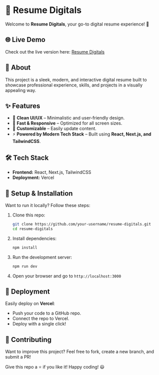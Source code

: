 # 📄 Resume Digitals

Welcome to **Resume Digitals**, your go-to digital resume experience! 🚀

## 🌐 Live Demo
Check out the live version here: [Resume Digitals](https://resume-digitals.vercel.app/)

## 📌 About
This project is a sleek, modern, and interactive digital resume built to showcase professional experience, skills, and projects in a visually appealing way.

## ✨ Features
- 📌 **Clean UI/UX** – Minimalistic and user-friendly design.
- 🚀 **Fast & Responsive** – Optimized for all screen sizes.
- 🎨 **Customizable** – Easily update content.
- ⚡ **Powered by Modern Tech Stack** – Built using **React, Next.js, and TailwindCSS**.

## 🛠️ Tech Stack
- **Frontend:** React, Next.js, TailwindCSS
- **Deployment:** Vercel

## 🔧 Setup & Installation
Want to run it locally? Follow these steps:

1. Clone this repo:
   ```bash
   git clone https://github.com/your-username/resume-digitals.git
   cd resume-digitals
   ```
2. Install dependencies:
   ```bash
   npm install
   ```
3. Run the development server:
   ```bash
   npm run dev
   ```
4. Open your browser and go to `http://localhost:3000`

## 🚀 Deployment
Easily deploy on **Vercel**:
- Push your code to a GitHub repo.
- Connect the repo to Vercel.
- Deploy with a single click!

## 📌 Contributing
Want to improve this project? Feel free to fork, create a new branch, and submit a PR!

Give this repo a ⭐ if you like it! Happy coding! 😃
